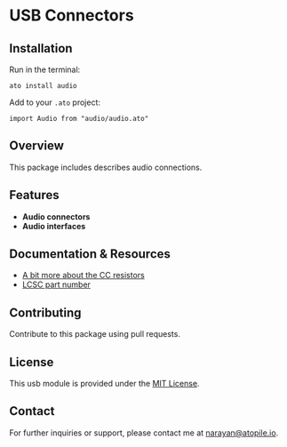 # USB Connectors

## Installation
Run in the terminal:

```ato install audio```

Add to your `.ato` project:

```import Audio from "audio/audio.ato"```

## Overview

This package includes describes audio connections.

## Features

- **Audio connectors**
- **Audio interfaces**

## Documentation & Resources

- [A bit more about the CC resistors](https://hackaday.com/2023/01/04/all-about-usb-c-resistors-and-emarkers/)
- [LCSC part number](https://www.lcsc.com/product-detail/USB-Connectors_Shenzhen-Kinghelm-Elec-KH-TYPE-C-16P_C709357.html)

## Contributing

Contribute to this package using pull requests.

## License

This usb module is provided under the [MIT License](https://opensource.org/license/mit/).

## Contact

For further inquiries or support, please contact me at [narayan@atopile.io](mailto:email@example.com).
